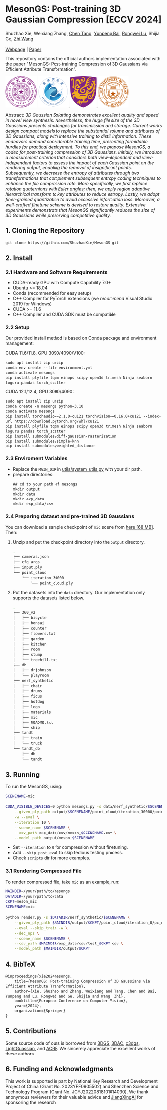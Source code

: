 # MesonGS: Post-training 3D Gaussian Compression [ECCV 2024]
Shuzhao Xie,
Weixiang Zhang, 
<a href="https://www.chentang.cc">Chen Tang</a>,
<a href="https://bbaaii.github.io/">Yunpeng Bai</a>,
<a href="">Rongwei Lu</a>,
Shijia Ge,
<a href="http://zwang.inflexionlab.org">Zhi Wang</a> 
<br><br>
[Webpage](https://shuzhaoxie.github.io/mesongs/) | [Paper](https://shuzhaoxie.github.io/data/24-eccv-mesongs.pdf) <br>

<!-- ![Teaser image](assets/teaser.png) -->

This repository contains the official authors implementation associated with the paper "MesonGS: Post-training Compression of 3D Gaussians via Efficient Attribute Transformation".


<a href="https://www.tsinghua.edu.cn/"><img height="100" src="assets/thu_logo.png"></a>
<a href="https://www.pcl.ac.cn/"><img height="100" src="assets/pcl_logo.png"> </a>
<a href="https://www.cuhk.edu.hk/"><img height="100" src="assets/cuhk_logo.png"> </a>
<a href="https://www.utexas.edu/"><img height="100" src="assets/ut_logo.png"> </a> 



Abstract: *3D Gaussian Splatting demonstrates excellent quality and speed in novel view synthesis. Nevertheless, the huge file size of the 3D Gaussians presents challenges for transmission and storage. Current works design compact models to replace the substantial volume and attributes of 3D Gaussians, along with intensive training to distill information. These endeavors demand considerable training time, presenting formidable hurdles for practical deployment. To this end, we propose MesonGS, a codec for post-training compression of 3D Gaussians. Initially, we introduce a measurement criterion that considers both view-dependent and view-independent factors to assess the impact of each Gaussian point on the rendering output, enabling the removal of insignificant points. Subsequently, we decrease the entropy of attributes through two transformations that complement subsequent entropy coding techniques to enhance the file compression rate. More specifically, we first replace rotation quaternions with Euler angles; then, we apply region adaptive hierarchical transform to key attributes to reduce entropy. Lastly, we adopt finer-grained quantization to avoid excessive information loss. Moreover, a well-crafted finetune scheme is devised to restore quality. Extensive experiments demonstrate that MesonGS significantly reduces the size of 3D Gaussians while preserving competitive quality.*



## 1. Cloning the Repository

```shell
git clone https://github.com/ShuzhaoXie/MesonGS.git
```

## 2. Install

### 2.1 Hardware and Software Requirements

- CUDA-ready GPU with Compute Capability 7.0+
- Ubuntu >= 18.04
- Conda (recommended for easy setup)
- C++ Compiler for PyTorch extensions (we *recommend* Visual Studio 2019 for Windows)
- CUDA >= 11.6
- C++ Compiler and CUDA SDK must be compatible

### 2.2 Setup

Our provided install method is based on Conda package and environment management:

CUDA 11.6/11.8, GPU 3090/4090/V100: 

```shell
sudo apt install zip unzip
conda env create --file environment.yml
conda activate mesongs
pip install plyfile tqdm einops scipy open3d trimesh Ninja seaborn loguru pandas torch_scatter
```

CUDA 12.1/12.4, GPU 3090/4090:

```shell
sudo apt install zip unzip
conda create -n mesongs python=3.10
conda activate mesongs
pip install torchaudio==2.1.0+cu121 torchvision==0.16.0+cu121 --index-url https://download.pytorch.org/whl/cu121
pip install plyfile tqdm einops scipy open3d trimesh Ninja seaborn loguru pandas torch_scatter
pip install submodules/diff-gaussian-rasterization
pip install submodules/simple-knn
pip install submodules/weighted_distance
```

### 2.3 Enviroment Variables
* Replace the `MAIN_DIR` in [utils/system_utils.py](utils/system_utils.py) with your dir path.
* prepare directories: 
  ```
  ## cd to your path of mesongs
  mkdir output
  mkdir data
  mkdir exp_data
  mkdir exp_data/csv
  ```

### 2.4 Preparing dataset and pre-trained 3D Gaussians
You can download a sample checkpoint of `mic` scene from [here [68 MB]](https://drive.google.com/file/d/1VqDNh7lHraWrA7uj8Dhw62pyZgr_kzLy/view?usp=drive_link). Then:
1. Unzip and put the checkpoint directory into the `output` directory. 

    ```bash
    .
    ├── cameras.json
    ├── cfg_args
    ├── input.ply
    └── point_cloud
        └── iteration_30000
            └── point_cloud.ply
    ```
2. Put the datasets into the `data` directory. Our implementation only supports the datasets listed below.
    ```bash
    .
    ├── 360_v2
    │   ├── bicycle
    │   ├── bonsai
    │   ├── counter
    │   ├── flowers.txt
    │   ├── garden
    │   ├── kitchen
    │   ├── room
    │   ├── stump
    │   └── treehill.txt
    ├── db
    │   ├── drjohnson
    │   └── playroom
    ├── nerf_synthetic
    │   ├── chair
    │   ├── drums
    │   ├── ficus
    │   ├── hotdog
    │   ├── lego
    │   ├── materials
    │   ├── mic
    │   ├── README.txt
    │   └── ship
    ├── tandt
    │   ├── train
    │   └── truck
    └── tandt_db
        ├── db
        └── tandt
    ```

## 3. Running

To run the MesonGS, using:

```bash
SCENENAME=mic

CUDA_VISIBLE_DEVICES=0 python mesongs.py -s data/nerf_synthetic/$SCENENAME \
    --given_ply_path output/$SCENENAME/point_cloud/iteration_30000/point_cloud.ply \
    -w --eval \
    --iteration 10 \
    --scene_name $SCENENAME \
    --csv_path exp_data/csv/meson_$SCENENAME.csv \
    --model_path output/meson_$SCENENAME
```

* Set `--iteration` to `0` for compression without finetuning. 
* Add `--skip_post_eval` to skip tedious testing process.
* Check `scripts` dir for more examples.


### 3.1 Rendering Compressed File
To render compressed file, take `mic` as an example, run:
```bash
MAINDIR=/your/path/to/mesongs
DATADIR=/your/path/to/data
CKPT=meson_mic
SCENENAME=mic

python render.py -s $DATADIR/nerf_synthetic/$SCENENAME \
    --given_ply_path $MAINDIR/output/$CKPT/point_cloud/iteration_0/pc_npz/bins.zip \
    --eval --skip_train -w \
    --dec_npz \
    --scene_name $SCENENAME \
    --csv_path $MAINDIR/exp_data/csv/test_$CKPT.csv \
    --model_path $MAINDIR/output/$CKPT
```

<section class="section" id="BibTeX">
  <div class="container is-max-desktop content">
    <h2 class="title">4. BibTeX</h2>
    <pre><code>@inproceedings{xie2024mesongs,
    title={MesonGS: Post-training Compression of 3D Gaussians via Efficient Attribute Transformation},
    author={Xie, Shuzhao and Zhang, Weixiang and Tang, Chen and Bai, Yunpeng and Lu, Rongwei and Ge, Shijia and Wang, Zhi},
    booktitle={European Conference on Computer Vision},
    year={2024},
    organization={Springer}
}
</code></pre>
  </div>
</section>

## 5. Contributions
Some source code of ours is borrowed from [3DGS](https://github.com/graphdeco-inria/gaussian-splatting), [3DAC](https://github.com/fatPeter/ThreeDAC), [c3dgs](https://github.com/KeKsBoTer/c3dgs), [LightGuassian](https://github.com/VITA-Group/LightGaussian), and [ACRF](https://github.com/fatPeter/ACRF). We sincerely appreciate the excellent works of these authors.

## 6. Funding and Acknowledgments

This work is supported in part by National Key Research and Development Project of China (Grant No. 2023YFF0905502) and Shenzhen Science and Technology Program (Grant No. JCYJ20220818101014030). We thank anonymous reviewers for their valuable advice and [JiangXingAI](https://www.jiangxingai.com/) for sponsoring the research.